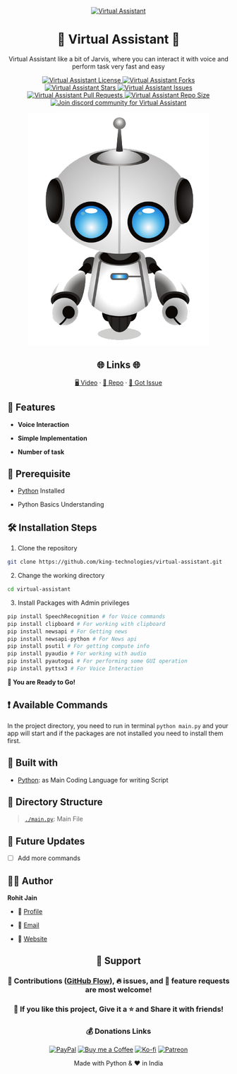 <p align="center">
  <a href="https://github.com/king-technologies/virtual-assistant" title="Virtual Assistant">
    <img src="https://kingtechnologies.in/assets/images/Logo.webp" width="80px" alt="Virtual Assistant"/>
  </a>
</p>
<h1 align="center">🌟 Virtual Assistant 🌟</h1>
<p align="center">Virtual Assistant like a bit of Jarvis, where you can interact it with voice and perform task very fast and easy</p>

<p align="center">
<a href="https://github.com/king-technologies/virtual-assistant/blob/master/LICENSE" title="License">
<img src="https://img.shields.io/github/license/king-technologies/virtual-assistant?label=License&logo=Github&style=flat-square" alt="Virtual Assistant License"/>
</a>
<a href="https://github.com/king-technologies/virtual-assistant/fork" title="Forks">
<img src="https://img.shields.io/github/forks/king-technologies/virtual-assistant?label=Forks&logo=Github&style=flat-square" alt="Virtual Assistant Forks"/>
</a>
<a href="https://github.com/king-technologies/virtual-assistant/stargazers" title="Stars">
<img src="https://img.shields.io/github/stars/king-technologies/virtual-assistant?label=Stars&logo=Github&style=flat-square" alt="Virtual Assistant Stars"/>
</a>
<a href="https://github.com/king-technologies/virtual-assistant/issues" title="Issues">
<img src="https://img.shields.io/github/issues/king-technologies/virtual-assistant?label=Issues&logo=Github&style=flat-square" alt="Virtual Assistant Issues"/>
</a>
<a href="https://github.com/king-technologies/virtual-assistant/pulls" title="Pull Requests">
<img src="https://img.shields.io/github/issues-pr/king-technologies/virtual-assistant?label=Pull%20Requests&logo=Github&style=flat-square" alt="Virtual Assistant Pull Requests"/>
</a>
<a href="https://github.com/king-technologies/virtual-assistant" title="Repo Size">
<img src="https://img.shields.io/github/repo-size/king-technologies/virtual-assistant?label=Repo%20Size&logo=Github&style=flat-square" alt="Virtual Assistant Repo Size"/>
</a>
<a href="https://discord.gg/2wpHNSjwm2" title="Join Community">
<img src="https://img.shields.io/discord/737854816402800690?color=%236d82cb&label=Join%20Community&logo=discord&logoColor=%23FFFFFF&style=flat-square" alt="Join discord community for Virtual Assistant"/>
</a>
</p>

<p align="center" title="Virtual Assistant"><img src="./assets/images/main.png" alt="Virtual Assistant"/></p>

<h2 align="center">🌐 Links 🌐</h2>
<p align="center">
    <a href="https://youtu.be/LQr3iyLHiU8" title="Virtual Assistant using Python">🖥️ Video</a>
    ·
    <a href="https://github.com/king-technologies/virtual-assistant" title="Virtual Assistant Repo">📂 Repo</a>
    ·
    <a href="https://github.com/king-technologies/virtual-assistant/issues/new/choose" title="🐛Report Bug/🎊Request Feature">🚀 Got Issue</a>
</p>

## 🚀 Features

- **Voice Interaction**

- **Simple Implementation**

- **Number of task**

## 🦋 Prerequisite

- [Python](https://www.python.org/ "Python") Installed

- Python Basics Understanding

## 🛠️ Installation Steps

1. Clone the repository

```Bash
git clone https://github.com/king-technologies/virtual-assistant.git
```

2. Change the working directory

```Bash
cd virtual-assistant
```

3. Install Packages with Admin privileges

```Python
pip install SpeechRecognition # for Voice commands
pip install clipboard # For working with clipboard
pip install newsapi # For Getting news
pip install newsapi-python # For News api
pip install psutil # For getting compute info
pip install pyaudio # For working with audio
pip install pyautogui # For performing some GUI operation
pip install pyttsx3 # For Voice Interaction
```

**🎇 You are Ready to Go!**

## ❗ Available Commands

In the project directory, you need to run in terminal `python main.py` and your app will start and if the packages are not installed you need to install them first.

## 👷 Built with

- [Python](https://www.python.org/ "Python"): as Main Coding Language for writing Script

## 📂 Directory Structure

> [`./main.py`](https://github.com/king-technologies/virtual-assistant/blob/main/main.py "Main file"): Main File

## 🎊 Future Updates

- [ ] Add more commands

## 🧑🏻 Author

**Rohit Jain**

- 🌌 [Profile](https://github.com/Rohit19060 "Rohit Jain")

- 🏮 [Email](mailto:rohitjain19060@gmail.com?subject=Hi%20from%20Virtual%20Assistant "Hi!")

- 🦁 [Website](https://kingtechnologies.in "Welcome")

<h2 align="center">🤝 Support</h2>

<h3 align="center">🎀 Contributions (<a href="https://guides.github.com/introduction/flow" title="GitHub flow">GitHub Flow</a>), 🔥 issues, and 🥮 feature requests are most welcome!</h3>

<h3 align="center">💙 If you like this project, Give it a ⭐ and Share it with friends!</h3>
<h3 align="center">💰 Donations Links</h3>
<p align="center">
<a href="https://www.paypal.me/kingrohitJ" title="PayPal"><img src="https://kingtechnologies.in/assets/images/Paypal.png" alt="PayPal"/></a>
<a href="https://www.buymeacoffee.com/rohitjain" title="Buy me a Coffee"><img src="https://kingtechnologies.in/assets/images/Coffee.png" alt="Buy me a Coffee"/></a>
<a href="https://ko-fi.com/rohitjain" title="Ko-fi"><img src="https://kingtechnologies.in/assets/images/Kofi.png" alt="Ko-fi"/></a>
<a href="https://www.patreon.com/KingTechnologies" title="Patreon"><img src="https://kingtechnologies.in/assets/images/Patreon.png" alt="Patreon"/></a>
</p>

<p align="center">Made with Python & ❤️ in India</p>
